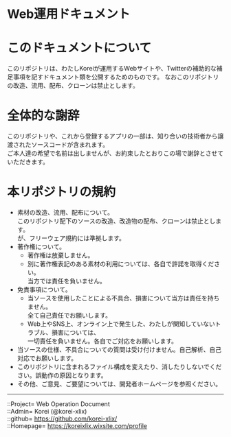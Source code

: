 # Web運用ドキュメント

# このドキュメントについて <a name="aHowto"></a>
このリポジトリは、わたしKoreiが運用するWebサイトや、Twitterの補助的な補足事項を記すドキュメント類を公開するためのものです。
なおこのリポジトリの改造、流用、配布、クローンは禁止とします。


# 全体的な謝辞 <a name="aAcknowledgment"></a>
このリポジトリや、これから登録するアプリの一部は、知り合いの技術者から譲渡されたソースコードが含まれます。  
ご本人達の希望で名前は出しませんが、お約束したとおりこの場で謝辞とさせていただきます。  




# 本リポジトリの規約 <a name="aRules"></a>
* 素材の改造、流用、配布について。  
  このリポジトリ配下のソースの改造、改造物の配布、クローンは禁止とします。  
  が、フリーウェア規約には準拠します。  
* 著作権について。
  * 著作権は放棄しません。
  * 別に著作権表記のある素材の利用については、各自で許諾を取得ください。  
    当方では責任を負いません。  
* 免責事項について。
  * 当ソースを使用したことによる不具合、損害について当方は責任を持ちません。  
    全て自己責任でお願いします。  
  * Web上やSNS上、オンライン上で発生した、わたしが関知していないトラブル、損害については、  
    一切責任を負いません。各自でご対応をお願いします。  
* 当ソースの仕様、不具合についての質問は受け付けません。自己解析、自己対応でお願いします。  
* このリポジトリに含まれるファイル構成を変えたり、消したりしないでください。誤動作の原因となります。  
* その他、ご意見、ご要望については、開発者ホームページを参照ください。  


***
::Project= Web Operation Document  
::Admin= Korei (@korei-xlix)  
::github= https://github.com/korei-xlix/  
::Homepage= https://koreixlix.wixsite.com/profile  
